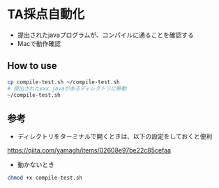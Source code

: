 # TA採点自動化

- 提出されたjavaプログラムが、コンパイルに通ることを確認する
- Macで動作確認

## How to use
```sh
cp compile-test.sh ~/compile-test.sh
# 提出されたxxx.javaがあるディレクトリに移動
~/compile-test.sh
```

## 参考
- ディレクトリをターミナルで開くときは、以下の設定をしておくと便利

https://qiita.com/yamagh/items/02608e97be22c85cefaa

- 動かないとき
```sh
chmod +x compile-test.sh
```